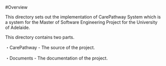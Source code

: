 #Overview

This directory sets out the implementation of CarePathway System which is a system for the  Master of Software Engineering Project for the University of Adelaide.

This directory contains two parts.

・CarePathway - The source of the project.

・Documents - The documentation of the project.